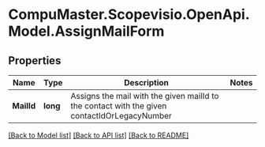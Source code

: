 
# CompuMaster.Scopevisio.OpenApi.Model.AssignMailForm

## Properties

Name | Type | Description | Notes
------------ | ------------- | ------------- | -------------
**MailId** | **long** | Assigns the mail with the given mailId to the contact with the given contactIdOrLegacyNumber | 

[[Back to Model list]](../README.md#documentation-for-models)
[[Back to API list]](../README.md#documentation-for-api-endpoints)
[[Back to README]](../README.md)

